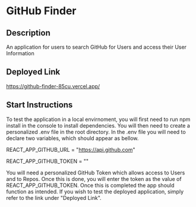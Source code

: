 # GitHub Finder

## Description
An application for users to search GitHub for Users and access their User Information

## Deployed Link
https://github-finder-85cu.vercel.app/

## Start Instructions
To test the application in a local envirnoment, you will first need to run npm install in the console to install dependencies. You will then need to create a personalized .env file in the root directory. In the .env file you will need to declare two variables, which should appear as bellow. 

REACT_APP_GITHUB_URL = "https://api.github.com"

REACT_APP_GITHUB_TOKEN = ""

You will need a personalized GitHub Token which allows access to Users and to Repos. Once this is done, you will enter the token as the value of REACT_APP_GITHUB_TOKEN. Once this is completed the app should function as intended. If you wish to test the deployed application, simply refer to the link under "Deployed Link".
